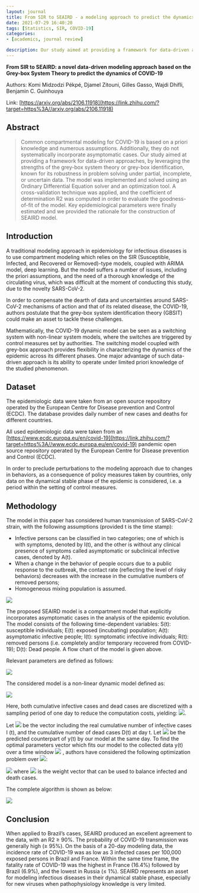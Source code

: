 ```yaml
---
layout: journal
title: From SIR to SEAIRD - a modeling approach to predict the dynamics of COVID-19
date: 2021-07-29 16:40:20
tags: [Statistics, SIR, COVID-19]
categories:
- [academics, journal review]

description: Our study aimed at providing a framework for data-driven approaches, by leveraging the strengths of the grey-box system theory or grey-box identification, known for its robustness in problem solving under partial, incomplete, or uncertain data. The model was implemented and solved using an Ordinary Differential Equation solver and an optimization tool. 
---
```


**From SIR to SEAIRD: a novel data-driven modeling approach based on the Grey-box System Theory to predict the dynamics of COVID-19**

Authors: Komi Midzodzi Pékpé, Djamel Zitouni, Gilles Gasso, Wajdi Dhifli, Benjamin C. Guinhouya

Link: [https://arxiv.org/abs/2106.11918](https://link.zhihu.com/?target=https%3A//arxiv.org/abs/2106.11918)

## Abstract

> Common compartmental modeling for COVID-19 is based on a priori knowledge and numerous assumptions. Additionally, they do not systematically incorporate asymptomatic cases. Our study aimed at providing a framework for data-driven approaches, by leveraging the strengths of the grey-box system theory or grey-box identification, known for its robustness in problem solving under partial, incomplete, or uncertain data. 
> The model was implemented and solved using an Ordinary Differential Equation solver and an optimization tool. A cross-validation technique was applied, and the coefficient of determination R2 was computed in order to evaluate the goodness-of-fit of the model. Key epidemiological parameters were finally estimated and we provided the rationale for the construction of SEAIRD model. 

## **Introduction**

A traditional modeling approach in epidemiology for infectious diseases is to use compartment modeling which relies on the SIR (Susceptible, Infected, and Recovered or Removed)-type models, coupled with ARIMA model, deep learning. But the model suffers a number of issues, including the priori assumptions, and the need of a thorough knowledge of the circulating virus, which was difficult at the moment of conducting this study, due to the novelty SARS-CoV-2. 

In order to compensate the dearth of data and uncertainties around SARS-CoV-2 mechanisms of action and that of its related disease, the COVID-19, authors postulate that the grey-box system identification theory (GBSIT) could make an asset to tackle these challenges. 

Mathematically, the COVID-19 dynamic model can be seen as a switching system with non-linear system models, where the switches are triggered by control measures set by authorities. The switching model coupled with grey-box approach provides flexibility in characterizing the dynamics of the epidemic across its different phases. One major advantage of such data-driven approach is its ability to operate under limited priori knowledge of the studied phenomenon. 

## **Dataset**

The epidemiologic data were taken from an open source repository operated by the European Centre for Disease prevention and Control (ECDC). The database provides daily number of new cases and deaths for different countries.

All used epidemiologic data were taken from an [https://www.ecdc.europa.eu/en/covid-19](https://link.zhihu.com/?target=https%3A//www.ecdc.europa.eu/en/covid-19) pandemic open source repository operated by the European Centre for Disease prevention and Control (ECDC).

In order to preclude perturbations to the modeling approach due to changes in behaviors, as a consequence of policy measures taken by countries, only data on the dynamical stable phase of the epidemic is considered, i.e. a period within the setting of control measures.

## **Methodology**

The model in this paper has considered human transmission of SARS-CoV-2 strain, with the following assumptions (provided t is the time stamp): 

- Infective persons can be classified in two categories; one of which is with symptoms, denoted by I(t), and the other is without any clinical presence of symptoms called asymptomatic or subclinical infective cases, denoted by A(t).
- When a change in the behavior of people occurs due to a public response to the outbreak, the contact rate (reflecting the level of risky behaviors) decreases with the increase in the cumulative numbers of removed persons;
- Homogeneous mixing population is assumed. 

![](https://pic4.zhimg.com/80/v2-c37525d2245056b5b4b9337551d8f007_1440w.jpg)

The proposed SEAIRD model is a compartment model that explicitly incorporates asymptomatic cases in the analysis of the epidemic evolution. The model consists of the following time-dependent variables: S(t): susceptible individuals; E(t): exposed (incubating) population; A(t): asymptomatic infective people; I(t): symptomatic infective individuals; R(t): removed persons (i.e. completely and/or temporary recovered from COVID-19); D(t): Dead people. A flow chart of the model is given above.

Relevant parameters are defined as follows:

![](https://pic3.zhimg.com/80/v2-c156189bf693f37655d59b6d74b065d2_1440w.jpg)

The considered model is a non-linear dynamic model defined as:

![](https://pic2.zhimg.com/80/v2-871738994a95e9568d4b66f30338c8bd_1440w.jpg)

Here, both cumulative infective cases and dead cases are discretized with a sampling period of one day to reduce the computation costs, yielding: ![](https://www.zhihu.com/equation?tex=%5Cmathscr%7BI%7D%28t%29%3D%5Csum_%7Bt%7D%5E%7Bp%3D0%7D%7BI%28p%29%7D).

Let ![](https://www.zhihu.com/equation?tex=y%28t%29%3D+%5Cbegin%7Bpmatrix%7D+++%5Cmathscr%7BI%7D%28t%29+%5C%5C+D%28t%29+%5Cend%7Bpmatrix%7D) be the vector including the real cumulative number of infective cases I (t), and the cumulative number of dead cases D(t) at day t. Let ![](https://www.zhihu.com/equation?tex=%5Chat%7By%7D%28t%29%3D+%5Cbegin%7Bpmatrix%7D+++%5Chat%7B%5Cmathscr%7BI%7D%7D%28t%29+%5C%5C+%5Chat%7BD%7D%28t%29+%5Cend%7Bpmatrix%7D) be the predicted counterpart of y(t) by our model at the same day. To find the optimal parameters vector which fits our model to the collected data y(t) over a time window ![](https://www.zhihu.com/equation?tex=%5BT_0%2CT_1%5D) , authors have considered the following optimization problem over ![](https://www.zhihu.com/equation?tex=%5Cvarphi):

![](https://www.zhihu.com/equation?tex=%5Cmin_%7B%5Cvarphi%7D%7B%5Csum_%7Bt%3DT_0%7D%5E%7BT_1%7D%7B%28w_t%5ET%28y%28t%29-%5Chat%7By%7D%28t%2C%5Cvarphi%29%29%29%5E2%7D%7D) where ![](https://www.zhihu.com/equation?tex=w_t) is the weight vector that can be used to balance infected and death cases.

The complete algorithm is shown as below:

![](https://pic4.zhimg.com/80/v2-ec5d8226cedb955f800a021621d0ed3b_1440w.jpg)

## Conclusion

When applied to Brazil’s cases, SEAIRD produced an excellent agreement to the data, with an R2 ≥ 90%. The probability of COVID-19 transmission was generally high (≥ 95%). On the basis of a 20-day modeling data, the incidence rate of COVID-19 was as low as 3 infected cases per 100,000 exposed persons in Brazil and France. Within the same time frame, the fatality rate of COVID-19 was the highest in France (16.4%) followed by Brazil (6.9%), and the lowest in Russia (≤ 1%). SEAIRD represents an asset for modeling infectious diseases in their dynamical stable phase, especially for new viruses when pathophysiology knowledge is very limited.